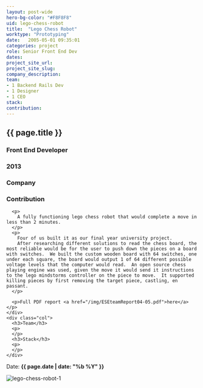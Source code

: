 ```yaml
---
layout: post-wide
hero-bg-color: "#F8F8F8"
uid: lego-chess-robot
title:  "Lego Chess Robot"
worktype: "Prototyping"
date:   2005-05-01 09:35:01
categories: project
role: Senior Front End Dev
dates:
project_site_url:
project_site_slug:
company_description:
team:
- 1 Backend Rails Dev
- 1 Designer
- 1 CEO
stack:
contribution:
---
```


<div class="project-description">
  <div class="row clearfix">
    <div class="col">
      <h2 class="project-title">{{ page.title }}</h2>
      <h3>Front End Developer</h3>
      <h3>2013</h3>
    </div>
    <div class="col">
      <h3>
        Company
      </h3>
      <p>
      </p>
    </div>
    <div class="col">
      <h3>Contribution</h3>

      <p>
        A fully functioning lego chess robot that would complete a move in less than 2 minutes.
      </p>
      <p>
        Four of us built it as our final year university project.
        After researching different solutions to read the chess board, the most reliable would be for the user to push down the pieces on a board with switches.  We built the custom wooden board with 64 switches, one under each square, the board would output 1 of 64 different possible voltage levels that the computer would read.  An open source chess playing engine was used, given the move it would send it instructions to the lego mindstorms controller on the piece to move.  It supported killing pieces by first removing the target piece, castling, en passant.
      </p>

      <p>Full PDF report <a href="/img/ESEteamReport04-05.pdf">here</a></p>
    </div>
    <div class="col">
      <h3>Team</h3>
      <p>
      </p>
      <h3>Stack</h3>
      <p>
      </p>
    </div>
  </div>
</div>


<p class="meta">Date: <strong>{{ page.date | date: "%b %Y" }}</strong></p>

<div class="showcase">
	<img src="/img/lego-chess-robot/lego-chess-robot1.jpg" alt="lego-chess-robot-1">
</div>